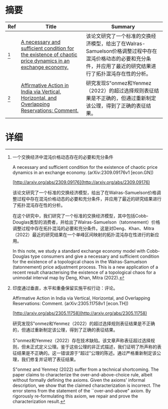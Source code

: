 # 摘要

| Ref | Title | Summary |
| --- | --- | --- |
| [^1] | [A necessary and sufficient condition for the existence of chaotic price dynamics in an exchange economy.](http://arxiv.org/abs/2309.09176) | 该论文研究了一个标准的交换经济模型，给出了在Walras-Samuelson价格调整过程中存在混沌价格动态的必要和充分条件，并应用了最近的研究结果进行了拓扑混沌存在性的分析。 |
| [^2] | [Affirmative Action in India via Vertical, Horizontal, and Overlapping Reservations: Comment.](http://arxiv.org/abs/2305.11758) | 研究发现S\"onmez和Yenmez（2022）的超过选择规则表征结果是不正确的，但通过重新制定该公理，得到了正确的表征结果。 |

# 详细

[^1]: 一个交换经济中混沌价格动态存在的必要和充分条件

    A necessary and sufficient condition for the existence of chaotic price dynamics in an exchange economy. (arXiv:2309.09176v1 [econ.GN])

    [http://arxiv.org/abs/2309.09176](http://arxiv.org/abs/2309.09176)

    该论文研究了一个标准的交换经济模型，给出了在Walras-Samuelson价格调整过程中存在混沌价格动态的必要和充分条件，并应用了最近的研究结果进行了拓扑混沌存在性的分析。

    

    在这个研究中，我们研究了一个标准的交换经济模型，其中包括Cobb-Douglas类型的消费者，并给出了Walras-Samuelson（tatonnement）价格调整过程中存在拓扑混沌的必要和充分条件。这是对Deng、Khan、Mitra（2022）最近的研究结果在一个单峰区间映射的拓扑混沌存在性进行的新应用。

    In this note, we study a standard exchange economy model with Cobb-Douglas type consumers and give a necessary and sufficient condition for the existence of a topological chaos in the Walras-Samuelson (tatonnement) price adjustment process. This is a new application of a recent result characterising the existence of a topological chaos for a unimodal interval map by Deng, Khan, Mitra (2022).
    
[^2]: 印度通过垂直，水平和重叠保留实施平权行动：评论。

    Affirmative Action in India via Vertical, Horizontal, and Overlapping Reservations: Comment. (arXiv:2305.11758v1 [econ.TH])

    [http://arxiv.org/abs/2305.11758](http://arxiv.org/abs/2305.11758)

    研究发现S\"onmez和Yenmez（2022）的超过选择规则表征结果是不正确的，但通过重新制定该公理，得到了正确的表征结果。

    

    S\"onmez和Yenmez（2022）存在技术缺陷。该文章声称表征超过选择规则，但未正式定义公理。鉴于这些公理的非正式描述，我们证明了所声称的表征结果是不正确的。这一错误源于“超过”公理的陈述。通过严格重新制定该公理，我们修复并证明了表征结果。

    S\"onmez and Yenmez (2022) suffer from a technical shortcoming. The paper claims to characterize the over-and-above-choice rule, albeit without formally defining the axioms. Given the axioms' informal description, we show that the claimed characterization is incorrect. The error stems from the statement of the ``over-and-above" axiom. By rigorously re-formulating this axiom, we repair and prove the characterization result.
    

